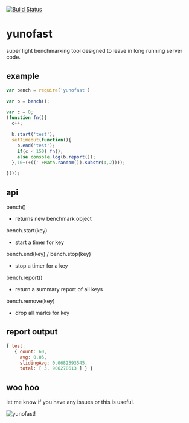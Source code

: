 [![Build Status](https://secure.travis-ci.org/soldair/node-yunofast.png)](http://travis-ci.org/soldair/node-yunofast)

# yunofast

super light benchmarking tool designed to leave in long running server code.

## example

```js
var bench = require('yunofast')

var b = bench();

var c = 0;
(function fn(){
  c++;

  b.start('test');
  setTimeout(function(){
    b.end('test');
    if(c < 150) fn();
    else console.log(b.report());
  },10+(+((''+Math.random()).substr(4,2))));

}());

```

## api

bench()
  - returns new benchmark object

bench.start(key)
  - start a timer for key

bench.end(key) / bench.stop(key)
  - stop a timer for a key

bench.report()
  - return a summary report of all keys

bench.remove(key)
  - drop all marks for key

## report output

```js
{ test:
   { count: 60,
     avg: 0.05,
     slidingAvg: 0.0682593545,
     total: [ 3, 906278613 ] } }

```

## woo hoo

let me know if you have any issues or this is useful.

![yunofast!](http://ryanday.org/yunofast.jpg)
